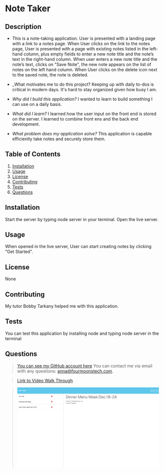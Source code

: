
# Note Taker

## Description
     
* This is a note-taking application. User is presented with a landing page with a link to a notes page. When User clicks on the link to the notes page, User is presented with a page with existing notes listed in the left-hand column, plus empty fields to enter a new note title and the note’s text in the right-hand column. When user enters a new note title and the note’s text, clicks on "Save Note", the new note appears on the list of notes on the left hand column. When User clicks on the delete icon next to the saved note, the note is deleted. 

* _What motivates me to do this project? Keeping up with daily to-dos is critical in modern days. It's hard to stay organized given how busy I am. 
* _Why did I build this application?_ I wanted to learn to build something I can use on a daily basis. 
* _What did I learn?_  I learned how the user input on the front end is stored on the server. I learned to combine front ens and the back end development. 
* _What problem does my application solve?_ This application is capable efficiently take notes and securely store them. 
      

## Table of Contents
    
1. [Installation](#installation)
1. [Usage](#usage)
1. [License](#license)
1. [Contributing](#contributing)
1. [Tests](#tests)
1. [Questions](#tests)

## Installation
Start the server by typing node server in your terminal. Open the live server. 

## Usage
When opened in the live server, User can start creating notes by clicking "Get Started".
## License
None
## Contributing
My tutor Bobby Tarkany helped me with this application. 
## Tests
You can test this application by installing node and typing node server in the terminal 
## Questions
>[You can see my GitHub account here](https://github.com/Four-Moons-Tech  "See my other projects")
>You can contact me via email with any questions: anna@fourmoonstech.com.


>[Link to Video Walk Through](https://drive.google.com/file/d/1BtZ9tSqAz5QOtSAF4Mivq5alwIYGf8Ds/view)

> ![Applicatio Screenshot](<Images/Note Taker Screenshot.png>)  